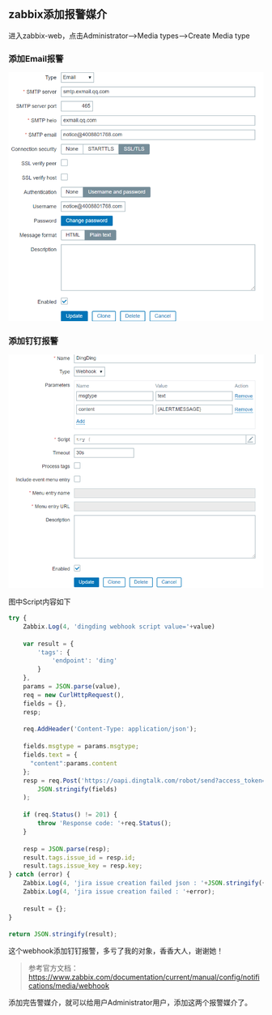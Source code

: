 ## zabbix添加报警媒介

进入zabbix-web，点击Administrator-->Media types-->Create Media type

### 添加Email报警

![](images/image-20200115103058976.png)

### 添加钉钉报警

![image-20200115103302741](images/image-20200115103302741.png)

图中Script内容如下

```javascript
try {
    Zabbix.Log(4, 'dingding webhook script value='+value)
 
    var result = {
        'tags': {
            'endpoint': 'ding'
        }
    },
    params = JSON.parse(value),
    req = new CurlHttpRequest(),
    fields = {},
    resp;
 
    req.AddHeader('Content-Type: application/json');
 
    fields.msgtype = params.msgtype;
    fields.text = {
      "content":params.content
    };
    resp = req.Post('https://oapi.dingtalk.com/robot/send?access_token=1163d78d7b8a324d2f5b284414da8e93560008689744495ab4ad3eae14bdd642',
        JSON.stringify(fields)
    );
 
    if (req.Status() != 201) {
        throw 'Response code: '+req.Status();
    }
 
    resp = JSON.parse(resp);
    result.tags.issue_id = resp.id;
    result.tags.issue_key = resp.key;
} catch (error) {
    Zabbix.Log(4, 'jira issue creation failed json : '+JSON.stringify({"fields": fields}));
    Zabbix.Log(4, 'jira issue creation failed : '+error);
 
    result = {};
}
 
return JSON.stringify(result);
```

这个webhook添加钉钉报警，多亏了我的对象，香香大人，谢谢她！

>参考官方文档：https://www.zabbix.com/documentation/current/manual/config/notifications/media/webhook

添加完告警媒介，就可以给用户Administrator用户，添加这两个报警媒介了。
